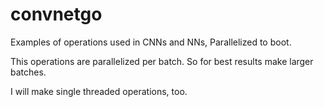 # convnetgo
Examples of operations used in CNNs and NNs, Parallelized to boot.


This operations are parallelized per batch.  So for best results make larger batches.

I will make single threaded operations, too.


